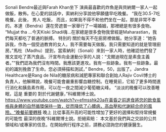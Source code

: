 Sonali Bendre最近與Farah Khan坐下 演員最喜歡的炸魚是與貝納爾一家人一起做飯，散佈。在心愛的談話中，索納利分享說他寧願儘早吃晚餐。 “我在30.5-7吃晚餐。此後， 男人 吃飯， 而且，如果我不得不和他們坐在一起，那是非常不幸的。本達（Bendra）還在旁遮普一家舉行了一場婚姻，那裡總是有很多食物。 “Mujjat tha …今天Kiski Shadi嗨…在家總是很多食物我曾經是Maharastian，我們每天都吃了普通的脈搏。 特別的 關於每天不在廚房裡做飯。她分享道：“她告訴我，作為一個受過教育的女人，我不需要每天做飯。我只需要知道的就是管理廚房。”馬杜（Madhu）提到，當索納利（Sonali）來到一家人時，他確認他們發了推文並吃了蒸汽食品。汗宣布向金運動分享的人說：“戈爾迪現在是素食主義者。”“我們認為我們沒有時間。我應該更進攻。我有一些跡象。我有一些跡象。最初的識別挽救了生命。您必須掃描和測試，” Bendre，50，出版了。Jandra Healthcare是Rang de Nila的糖尿病和減肥專家和聯合創始人Rajiv Covil博士的負責人，他解釋說，晚餐可能會嚴重影響血糖控制。在睡覺前，它給了更多時間進行消化和胰島素作用，可以在一夜之間減少葡萄糖尖峰。 “淡淡的晚餐可以改善睡眠，這是 重要的 對於代謝健康，”科維爾博士說。https://www.youtube.com/watch?v=efmsshk20a在黃昏之前進食將您的飲食風格與身體的自然循環保持一致，從而降低了心髒病，高血壓和代謝綜合症的風險。“晚餐前要轉移 晚上 比從事高升高的可能性增加了更好的選擇和堅持常規餐的可能性 最深的夜晚“科維爾博士說。拒絕索賠： 本文基於我們與之交談的公共領域和/或專家的信息。在開始例行程序之前，請務必諮詢您的健康醫生。